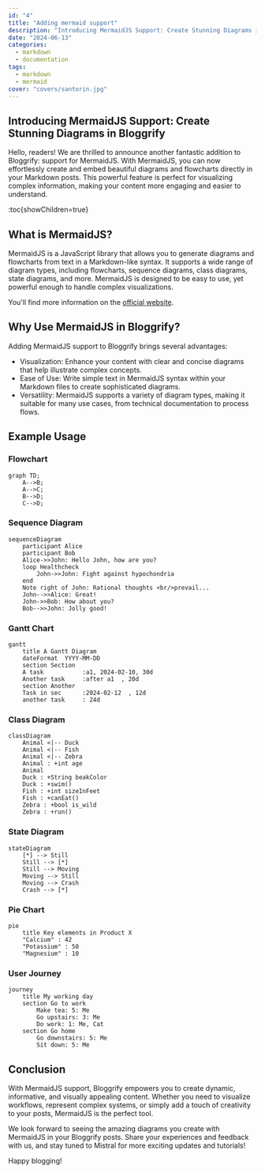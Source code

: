```yaml
---
id: "4"
title: "Adding mermaid support"
description: "Introducing MermaidJS Support: Create Stunning Diagrams in Bloggrify"
date: "2024-06-13"
categories:
  - markdown
  - documentation
tags:
  - markdown
  - mermaid
cover: "covers/santorin.jpg"
---
```


## Introducing MermaidJS Support: Create Stunning Diagrams in Bloggrify

Hello, readers! We are thrilled to announce another fantastic addition to Bloggrify: support for MermaidJS. With MermaidJS, you can now effortlessly create and embed beautiful diagrams and flowcharts directly in your Markdown posts. This powerful feature is perfect for visualizing complex information, making your content more engaging and easier to understand.

:toc{showChildren=true}


## What is MermaidJS?
MermaidJS is a JavaScript library that allows you to generate diagrams and flowcharts from text in a Markdown-like syntax. It supports a wide range of diagram types, including flowcharts, sequence diagrams, class diagrams, state diagrams, and more. MermaidJS is designed to be easy to use, yet powerful enough to handle complex visualizations.

You'll find more information on the [official website](https://mermaid-js.github.io/mermaid/).

## Why Use MermaidJS in Bloggrify?
Adding MermaidJS support to Bloggrify brings several advantages:

* Visualization: Enhance your content with clear and concise diagrams that help illustrate complex concepts.
* Ease of Use: Write simple text in MermaidJS syntax within your Markdown files to create sophisticated diagrams.
* Versatility: MermaidJS supports a variety of diagram types, making it suitable for many use cases, from technical documentation to process flows.

## Example Usage

### Flowchart

```mermaid
graph TD;
    A-->B;
    A-->C;
    B-->D;
    C-->D;
```

### Sequence Diagram

```mermaid
sequenceDiagram
    participant Alice
    participant Bob
    Alice->>John: Hello John, how are you?
    loop Healthcheck
        John->>John: Fight against hypochondria
    end
    Note right of John: Rational thoughts <br/>prevail...
    John-->>Alice: Great!
    John->>Bob: How about you?
    Bob-->>John: Jolly good!
```

### Gantt Chart

```mermaid
gantt
    title A Gantt Diagram
    dateFormat  YYYY-MM-DD
    section Section
    A task           :a1, 2024-02-10, 30d
    Another task     :after a1  , 20d
    section Another
    Task in sec      :2024-02-12  , 12d
    another task     : 24d
```

### Class Diagram

```mermaid
classDiagram
    Animal <|-- Duck
    Animal <|-- Fish
    Animal <|-- Zebra
    Animal : +int age
    Animal
    Duck : +String beakColor
    Duck : +swim()
    Fish : +int sizeInFeet
    Fish : +canEat()
    Zebra : +bool is_wild
    Zebra : +run()
```

### State Diagram

```mermaid
stateDiagram
    [*] --> Still
    Still --> [*]
    Still --> Moving
    Moving --> Still
    Moving --> Crash
    Crash --> [*]
```

### Pie Chart

```mermaid
pie
    title Key elements in Product X
    "Calcium" : 42
    "Potassium" : 50
    "Magnesium" : 10
```


### User Journey

```mermaid
journey
    title My working day
    section Go to work
        Make tea: 5: Me
        Go upstairs: 3: Me
        Do work: 1: Me, Cat
    section Go home
        Go downstairs: 5: Me
        Sit down: 5: Me
```

## Conclusion

With MermaidJS support, Bloggrify empowers you to create dynamic, informative, and visually appealing content. Whether you need to visualize workflows, represent complex systems, or simply add a touch of creativity to your posts, MermaidJS is the perfect tool.

We look forward to seeing the amazing diagrams you create with MermaidJS in your Bloggrify posts. Share your experiences and feedback with us, and stay tuned to Mistral for more exciting updates and tutorials!

Happy blogging!

